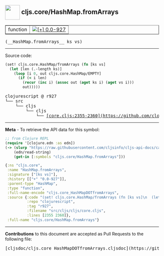 ## <img width="48px" valign="middle" src="http://i.imgur.com/Hi20huC.png"> cljs.core/HashMap.fromArrays

 <table border="1">
<tr>

<td>function</td>
<td><a href="https://github.com/cljsinfo/cljs-api-docs/tree/0.0-927"><img valign="middle" alt="[+] 0.0-927" src="https://img.shields.io/badge/+-0.0--927-lightgrey.svg"></a> </td>
</tr>
</table>

 <samp>
(__HashMap.fromArrays__ ks vs)<br>
</samp>

---





Source code:

```clj
(set! cljs.core.HashMap/fromArrays (fn [ks vs]
  (let [len (.-length ks)]
    (loop [i 0, out cljs.core.HashMap/EMPTY]
      (if (< i len)
        (recur (inc i) (assoc out (aget ks i) (aget vs i)))
        out)))))
```

 <pre>
clojurescript @ r927
└── src
    └── cljs
        └── cljs
            └── <ins>[core.cljs:2355-2360](https://github.com/clojure/clojurescript/blob/r927/src/cljs/cljs/core.cljs#L2355-L2360)</ins>
</pre>


---

__Meta__ - To retrieve the API data for this symbol:

```clj
;; from Clojure REPL
(require '[clojure.edn :as edn])
(-> (slurp "https://raw.githubusercontent.com/cljsinfo/cljs-api-docs/catalog/cljs-api.edn")
    (edn/read-string)
    (get-in [:symbols "cljs.core/HashMap.fromArrays"]))
```

```clj
{:ns "cljs.core",
 :name "HashMap.fromArrays",
 :signature ["[ks vs]"],
 :history [["+" "0.0-927"]],
 :parent-type "HashMap",
 :type "function",
 :full-name-encode "cljs.core_HashMapDOTfromArrays",
 :source {:code "(set! cljs.core.HashMap/fromArrays (fn [ks vs]\n  (let [len (.-length ks)]\n    (loop [i 0, out cljs.core.HashMap/EMPTY]\n      (if (< i len)\n        (recur (inc i) (assoc out (aget ks i) (aget vs i)))\n        out)))))",
          :repo "clojurescript",
          :tag "r927",
          :filename "src/cljs/cljs/core.cljs",
          :lines [2355 2360]},
 :full-name "cljs.core/HashMap.fromArrays"}

```

---

__Contributions__ to this document are accepted as Pull Requests to the following file:

 <pre>
[cljsdoc/cljs.core_HashMapDOTfromArrays.cljsdoc](https://github.com/cljsinfo/cljs-api-docs/blob/master/cljsdoc/cljs.core_HashMapDOTfromArrays.cljsdoc)
</pre>


